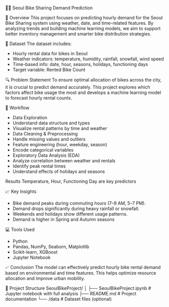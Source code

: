 🚴‍♀️ Seoul Bike Sharing Demand Prediction

📌 Overview
This project focuses on predicting hourly demand for the Seoul Bike Sharing system using weather, date, and time-related features. By analyzing trends and building machine learning models, we aim to support better inventory management and smarter bike distribution strategies.

📁 Dataset
The dataset includes:
* Hourly rental data for bikes in Seoul
* Weather indicators: temperature, humidity, rainfall, snowfall, wind speed
* Time-based info: date, hour, seasons, holidays, functioning days
* Target variable: Rented Bike Count

🔍 Problem Statement
To ensure optimal allocation of bikes across the city, it is crucial to predict demand accurately. This project explores which factors affect bike usage the most and develops a machine learning model to forecast hourly rental counts.

🧪 Workflow
* Data Exploration
* Understand data structure and types
* Visualize rental patterns by time and weather
* Data Cleaning & Preprocessing
* Handle missing values and outliers
* Feature engineering (hour, weekday, season)
* Encode categorical variables
* Exploratory Data Analysis (EDA)
* Analyze correlation between weather and rentals
* Identify peak rental times
* Understand effects of holidays and seasons

Results
Temperature, Hour, Functioning Day are key predictors

📈 Key Insights
* Bike demand peaks during commuting hours (7–9 AM, 5–7 PM).
* Demand drops significantly during heavy rainfall or snowfall.
* Weekends and holidays show different usage patterns.
* Demand is higher in Spring and Autumn seasons

💻 Tools Used
* Python
* Pandas, NumPy, Seaborn, Matplotlib
* Scikit-learn, XGBoost
* Jupyter Notebook

✅ Conclusion
The model can effectively predict hourly bike rental demand based on environmental and time features. This helps optimize resource allocation and improve urban mobility.

📎 Project Structure
SeoulBikeProject/
│
├── SeoulBikeProject.ipynb      # Jupyter notebook with full analysis
├── README.md                   # Project documentation
└── /data                       # Dataset files (optional)
